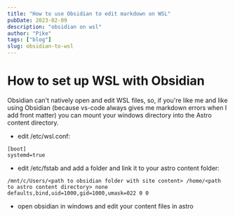 ```yaml
---
title: "How to use Obsidian to edit markdown on WSL"
pubDate: 2023-02-09
description: "obsidian on wsl"
author: "Pike"
tags: ["blog"]
slug: obsidian-to-wsl
---
```


# How to set up WSL with Obsidian
Obsidian can't natively open and edit WSL files, so, if you're like me and like using Obsidian (because vs-code always gives me markdown errors when I add front matter) you can mount your windows directory into the Astro content directory.

- edit /etc/wsl.conf:
```
[boot]
systemd=true
```
- edit /etc/fstab and add a folder and link it to your astro content folder:
```
/mnt/c/Users/<path to obsidian folder with site content> /home/<path to astro content directory> none defaults,bind,uid=1000,gid=1000,umask=022 0 0
```
- open obsidian in windows and edit your content files in astro
